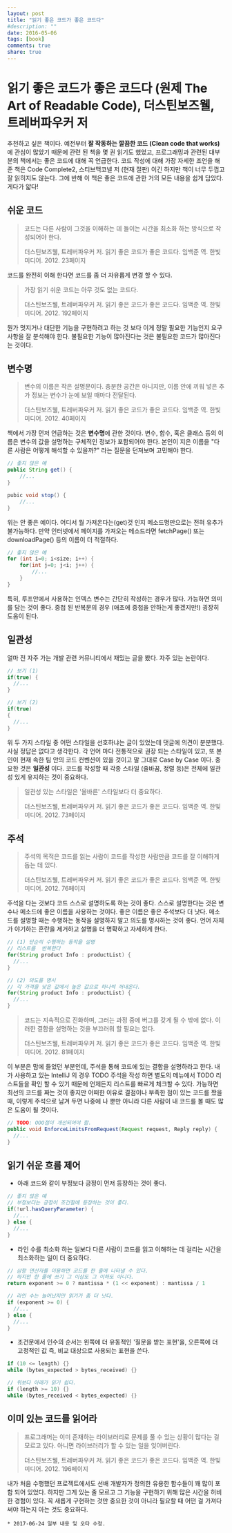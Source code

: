 ```yaml
---
layout: post
title: "읽기 좋은 코드가 좋은 코드다"
#description: ""
date: 2016-05-06
tags: [book]
comments: true
share: true
---
```


# 읽기 좋은 코드가 좋은 코드다 (원제 The Art of Readable Code), 더스틴보즈웰, 트레버파우커 저

추천하고 싶은 책이다. 예전부터 **잘 작동하는 깔끔한 코드 (Clean code that works)** 에 관심이 많았기 때문에 관련 된 책을 몇 권 읽기도 했었고, 프로그래밍과 관련된 대부분의 책에서는 좋은 코드에 대해 꼭 언급한다. 코드 작성에 대해 가장 자세한 조언을 해준 책은 Code Complete2, 스티브맥코넬 저 (현재 절판) 이긴 하지만 책이 너무 두껍고 잘 읽히지도 않는다. 그에 반해 이 책은 좋은 코드에 관한 거의 모든 내용을 쉽게 담았다. 게다가 얇다!

## 쉬운 코드
> 코드는 다른 사람이 그것을 이해하는 데 들이는 시간을 최소화 하는 방식으로 작성되어야 한다.
>
> 더스틴보즈웰, 트레버파우커 저. 읽기 좋은 코드가 좋은 코드다. 임백준 역. 한빛미디어. 2012. 23페이지

코드를 완전히 이해 한다면 코드를 좀 더 자유롭게 변경 할 수 있다.

> 가장 읽기 쉬운 코드는 아무 것도 없는 코드다.
>
> 더스틴보즈웰, 트레버파우커 저. 읽기 좋은 코드가 좋은 코드다. 임백준 역. 한빛미디어. 2012. 192페이지

뭔가 멋지거나 대단한 기능을 구현하려고 하는 것 보다 이게 정말 필요한 기능인지 요구 사항을 잘 분석해야 한다. 불필요한 기능이 많아진다는 것은 불필요한 코드가 많아진다는 것이다.


## 변수명
> 변수의 이름은 작은 설명문이다. 충분한 공간은 아니지만, 이름 안에 끼워 넣은 추가 정보는 변수가 눈에 보일 때마다 전달된다.
>
> 더스틴보즈웰, 트레버파우커 저. 읽기 좋은 코드가 좋은 코드다. 임백준 역. 한빛미디어. 2012. 40페이지

책에서 가장 먼저 언급하는 것은 **변수명**에 관한 것이다. 변수, 함수, 혹은 클래스 등의 이름은 변수의 값을 설명하는 구체적인 정보가 포함되어야 한다. 본인이 지은 이름을 "다른 사람은 어떻게 해석할 수 있을까?" 라는 질문을 던져보며 고민해야 한다.

```java
// 좋지 않은 예
public String get() {
	//...
}

pubic void stop() {
	//...
}
```
위는 안 좋은 예이다. 어디서 뭘 가져온다는(get)것 인지 메소드명만으로는 전혀 유추가 불가능하다. 만약 인터넷에서 페이지를 가져오는 메소드라면 fetchPage() 또는 downloadPage() 등의 이름이 더 적절하다.

```java
// 좋지 않은 예
for (int i=0; i<size; i++) {
	for(int j=0; j<i; j++) {
		//...
	}
}
```
특히, 루프안에서 사용하는 인덱스 변수는 간단히 작성하는 경우가 많다. 가능하면 의미를 담는 것이 좋다. 중첩 된 반복문의 경우 (애초에 중첩을 안하는게 좋겠지만!) 굉장히 도움이 된다.

## 일관성
얼마 전 자주 가는 개발 관련 커뮤니티에서 재밌는 글을 봤다. 자주 있는 논란이다.

```java
// 보기 (1)
if(true) {
  //...
}

// 보기 (2)
if(true)
{
  //...
}
```
위 두 가지 스타일 중 어떤 스타일을 선호하냐는 글이 있었는데 댓글에 의견이 분분했다. 사실 정답은 없다고 생각한다. 각 언어 마다 전통적으로 권장 되는 스타일이 있고, 또 본인이 현재 속한 팀 안의 코드 컨벤션이 있을 것이고 말 그대로 Case by Case 이다. 중요한 것은 **일관성** 이다. 코드를 작성할 때 각종 스타일 (줄바꿈, 정렬 등)은 전체에 일관성 있게 유지하는 것이 중요하다.

> 일관성 있는 스타일은 '올바른' 스타일보다 더 중요하다.
>
> 더스틴보즈웰, 트레버파우커 저. 읽기 좋은 코드가 좋은 코드다. 임백준 역. 한빛미디어. 2012. 73페이지


## 주석
> 주석의 목적은 코드를 읽는 사람이 코드를 작성한 사람만큼 코드를 잘 이해하게 돕는 데  있다.
>
> 더스틴보즈웰, 트레버파우커 저. 읽기 좋은 코드가 좋은 코드다. 임백준 역. 한빛미디어. 2012. 76페이지

주석을 다는 것보다 코드 스스로 설명하도록 하는 것이 좋다. 스스로 설명한다는 것은 변수나 메소드에 좋은 이름을 사용하는 것이다. 좋은 이름은 좋은 주석보다 더 낫다. 메소드를 설명할 때는 수행하는 동작을 설명하지 말고 의도를 명시하는 것이 좋다. 언어 자체가 야기하는 혼란을 제거하고 설명을 더 명확하고 자세하게 한다.

```java
// (1) 단순히 수행하는 동작을 설명
// 리스트를  반복한다
for(String product Info : productList) {
  //...
}

// (2) 의도를 명시
// 각 가격을 낮은 값에서 높은 값으로 하나씩 꺼내온다.
for(String product Info : productList) {
  //...
}
```
> 코드는 지속적으로 진화하며, 그러는 과정 중에 버그를 갖게 될 수 밖에 없다. 이러한 결함을 설명하는 것을 부끄러워 할 필요는 없다.
>
> 더스틴보즈웰, 트레버파우커 저. 읽기 좋은 코드가 좋은 코드다. 임백준 역. 한빛미디어. 2012. 81페이지

이 부분은 맘에 들었던 부분인데, 주석을 통해 코드에 있는 결함을 설명하라고 한다. 내가 사용하고 있는 IntelliJ 의 경우 TODO 주석을 작성 하면 별도의 메뉴에서 TODO 리스트들을 확인 할 수 있기 때문에 언제든지 리스트를 빠르게 체크할 수 있다. 가능하면 최선의 코드를 짜는 것이 좋지만 어떠한 이유로 결점이나 부족한 점이 있는 코드를 짰을 때, 이렇게 주석으로 남겨 두면 나중에 나 뿐만 아니라 다른 사람이 내 코드를 볼 때도 많은 도움이 될 것이다.

```java
// TODO: OOO점이 개선되어야 함.
public void EnforceLimitsFromRequest(Request request, Reply reply) {
  //...
}
```

## 읽기 쉬운 흐름 제어
- 아래 코드와 같이 부정보다 긍정이 먼저 등장하는 것이 좋다.

```java
// 좋지 않은 예
// 부정보다는 긍정이 조건절에 등장하는 것이 좋다.
if(!url.hasQueryParameter) {
  //...
} else {
  //...
}
```

- 라인 수를 최소화 하는 일보다 다른 사람이 코드를 읽고 이해하는 데 걸리는 시간을 최소화하는 일이 더 중요하다.

```java
// 삼항 연산자를 이용하면 코드를 한 줄에 나타낼 수 있다.
// 하지만 한 줄에 쓰기 그 이상도 그 이하도 아니다.
return exponent >= 0 ? mantissa * (1 << exponent) : mantissa / 1

// 라인 수는 늘어났지만 읽기가 좀 더 낫다.
if (exponent >= 0) {
  //...
} else {
  //...
}
```

- 조건문에서 인수의 순서는 왼쪽에 더 유동적인 '질문을 받는 표현'을, 오른쪽에 더 고정적인 값 즉, 비교 대상으로 사용되는 표현을 쓴다.

```java
if (10 <= length) {}
while (bytes_expected > bytes_received) {}

// 위보다 아래가 읽기 쉽다.
if (length >= 10) {}
while (bytes_received < bytes_expected) {}
```

## 이미 있는 코드를 읽어라
> 프로그래머는 이미 존재하는 라이브러리로 문제를 풀 수 있는 상황이 많다는 걸 모르고 있다. 아니면 라이브러리가 할 수 있는 일을 잊어버린다.
>
> 더스틴보즈웰, 트레버파우커 저. 읽기 좋은 코드가 좋은 코드다. 임백준 역. 한빛미디어. 2012. 196페이지

내가 처음 수행했던 프로젝트에서도 선배 개발자가 정의한 유용한 함수들이 꽤 많이 포함 되어 있었다. 하지만 그게 있는 줄 모르고 그 기능을 구현하기 위해 많은 시간을 허비한 경험이 있다. 꼭 새롭게 구현하는 것만 중요한 것이 아니라 필요할 때 어떤 걸 가져다 써야 하는지 아는 것도 중요하다.



```
* 2017-06-24 일부 내용 및 오타 수정.
```
